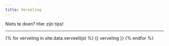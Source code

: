 ```yaml
---
title: Verveling
---
```


Niets te doen? Hier zijn tips!

---

{% for verveling in site.data.verveellijst %}
{{ verveling  }}
{% endfor %}
